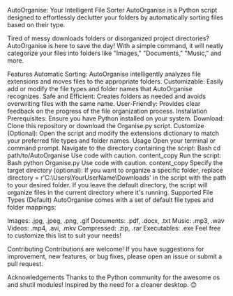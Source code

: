AutoOrganise: Your Intelligent File Sorter
AutoOrganise is a Python script designed to effortlessly declutter your folders by automatically sorting files based on their type.

Tired of messy downloads folders or disorganized project directories? AutoOrganise is here to save the day! With a simple command, it will neatly categorize your files into folders like "Images," "Documents," "Music," and more.

Features
Automatic Sorting: AutoOrganise intelligently analyzes file extensions and moves files to the appropriate folders.
Customizable: Easily add or modify the file types and folder names that AutoOrganise recognizes.
Safe and Efficient: Creates folders as needed and avoids overwriting files with the same name.
User-Friendly: Provides clear feedback on the progress of the file organization process.
Installation
Prerequisites: Ensure you have Python installed on your system.
Download: Clone this repository or download the Organise.py script.
Customize (Optional): Open the script and modify the extensions dictionary to match your preferred file types and folder names.
Usage
Open your terminal or command prompt.
Navigate to the directory containing the script:
Bash
cd path/to/AutoOrganise
Use code with caution.
content_copy
Run the script:
Bash
python Organise.py
Use code with caution.
content_copy
Specify the target directory (optional):
If you want to organize a specific folder, replace directory = r'C:\Users\YourUserName\Downloads' in the script with the path to your desired folder.
If you leave the default directory, the script will organize files in the current directory where it's running.
Supported File Types (Default)
AutoOrganise comes with a set of default file types and folder mappings:

Images: .jpg, .jpeg, .png, .gif
Documents: .pdf, .docx, .txt
Music: .mp3, .wav
Videos: .mp4, .avi, .mkv
Compressed: .zip, .rar
Executables: .exe
Feel free to customize this list to suit your needs!

Contributing
Contributions are welcome! If you have suggestions for improvement, new features, or bug fixes, please open an issue or submit a pull request.

Acknowledgements
Thanks to the Python community for the awesome os and shutil modules!
Inspired by the need for a cleaner desktop. 😊
